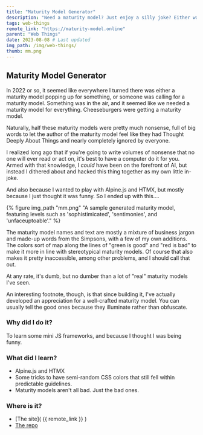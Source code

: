 ```yaml
---
title: "Maturity Model Generator"
description: "Need a maturity model? Just enjoy a silly joke? Either way, we've got you covered."
tags: web-things
remote_link: "https://maturity-model.online"
parent: "Web Things"
date: 2023-08-08 # Last updated
img_path: /img/web-things/
thumb: mm.png
---
```


## Maturity Model Generator

In 2022 or so, it seemed like everywhere I turned there was either a maturity model popping up for something, or someone was calling for a maturity model. Something was in the air, and it seemed like we needed a maturity model for everything. Cheeseburgers were getting a maturity model.

Naturally, half these maturity models were pretty much nonsense, full of big words to let the author of the maturity model feel like they had Thought Deeply About Things and nearly completely ignored by everyone.

I realized long ago that if you're going to write volumes of nonsense that no one will ever read or act on, it's best to have a computer do it for you. Armed with that knowledge, I _could_ have been on the forefront of AI, but instead I dithered about and hacked this thing together as my own little in-joke.

And also because I wanted to play with Alpine.js and HTMX, but mostly because I just thought it was funny. So I ended up with this....

  {% figure img_path "mm.png" "A sample generated maturity model, featuring levels such as 'sophistimicated', 'sentimonies', and 'unfaceuptoable'." %}


The maturity model names and text are mostly a mixture of business jargon and made-up words from the Simpsons, with a few of my own additions. The colors sort of map along the lines of "green is good" and "red is bad" to make it more in line with stereotypical maturity models. Of course that also makes it pretty inaccessible, among other problems, and I should call that out.

At any rate, it's dumb, but no dumber than a lot of "real" maturity models I've seen.

An interesting footnote, though, is that since building it, I've actually developed an appreciation for a well-crafted maturity model. You can usually tell the good ones because they illuminate rather than obfuscate.

### Why did I do it?

To learn some mini JS frameworks, and because I thought I was being funny.

### What did I learn?
- Alpine.js and HTMX
- Some tricks to have semi-random CSS colors that still fell within predictable guidelines. 
- Maturity models aren't all bad. Just the bad ones.

### Where is it?


- [The site]( {{ remote_link }} )
- [The repo](https://github.com/tBaxter/mm_gen)
